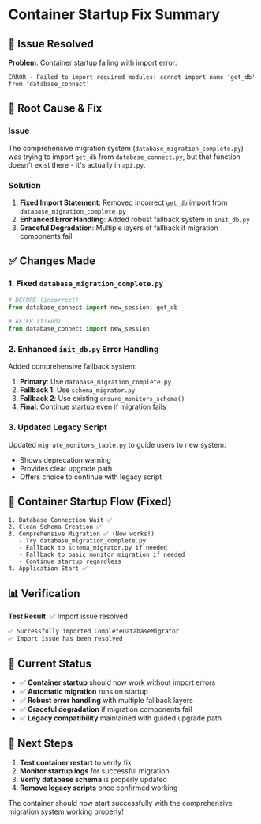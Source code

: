 # Container Startup Fix Summary

## 🎯 **Issue Resolved**

**Problem**: Container startup failing with import error:
```
ERROR - Failed to import required modules: cannot import name 'get_db' from 'database_connect'
```

## 🔧 **Root Cause & Fix**

### **Issue**
The comprehensive migration system (`database_migration_complete.py`) was trying to import `get_db` from `database_connect.py`, but that function doesn't exist there - it's actually in `api.py`.

### **Solution**
1. **Fixed Import Statement**: Removed incorrect `get_db` import from `database_migration_complete.py`
2. **Enhanced Error Handling**: Added robust fallback system in `init_db.py`
3. **Graceful Degradation**: Multiple layers of fallback if migration components fail

## ✅ **Changes Made**

### **1. Fixed `database_migration_complete.py`**
```python
# BEFORE (incorrect)
from database_connect import new_session, get_db

# AFTER (fixed)  
from database_connect import new_session
```

### **2. Enhanced `init_db.py` Error Handling**
Added comprehensive fallback system:
1. **Primary**: Use `database_migration_complete.py`
2. **Fallback 1**: Use `schema_migrator.py`
3. **Fallback 2**: Use existing `ensure_monitors_schema()`
4. **Final**: Continue startup even if migration fails

### **3. Updated Legacy Script**
Updated `migrate_monitors_table.py` to guide users to new system:
- Shows deprecation warning
- Provides clear upgrade path
- Offers choice to continue with legacy script

## 🚀 **Container Startup Flow (Fixed)**

```
1. Database Connection Wait ✅
2. Clean Schema Creation ✅  
3. Comprehensive Migration ✅ (Now works!)
   - Try database_migration_complete.py
   - Fallback to schema_migrator.py if needed
   - Fallback to basic monitor migration if needed
   - Continue startup regardless
4. Application Start ✅
```

## 📊 **Verification**

**Test Result**: ✅ Import issue resolved
```bash
✅ Successfully imported CompleteDatabaseMigrator
✅ Import issue has been resolved
```

## 🎉 **Current Status**

- ✅ **Container startup** should now work without import errors
- ✅ **Automatic migration** runs on startup
- ✅ **Robust error handling** with multiple fallback layers
- ✅ **Graceful degradation** if migration components fail
- ✅ **Legacy compatibility** maintained with guided upgrade path

## 🔮 **Next Steps**

1. **Test container restart** to verify fix
2. **Monitor startup logs** for successful migration
3. **Verify database schema** is properly updated
4. **Remove legacy scripts** once confirmed working

The container should now start successfully with the comprehensive migration system working properly!
